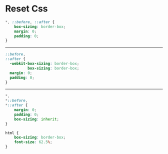 # Reset Css

````css
*, ::before, ::after {
    box-sizing: border-box;
    margin: 0;
    padding: 0;
}
````

---

````css
::before,
::after {
  -webkit-box-sizing: border-box;
          box-sizing: border-box;
  margin: 0;
  padding: 0;
}
````

---

````css
*,
*::before,
*::after {
    margin: 0;
    padding: 0;
    box-sizing: inherit;
}

html {
    box-sizing: border-box;
    font-size: 62.5%;
}
````
